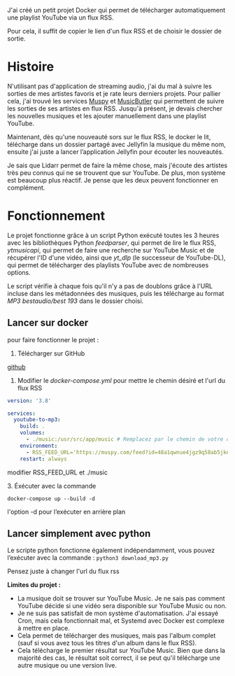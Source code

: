 J'ai créé un petit projet Docker qui permet de télécharger automatiquement une playlist YouTube via un flux RSS.

Pour cela, il suffit de copier le lien d'un flux RSS et de choisir le dossier de sortie.

# Histoire

N'utilisant pas d'application de streaming audio, j'ai du mal à suivre les sorties de mes artistes favoris et je rate leurs derniers projets. Pour pallier cela, j'ai trouvé les services [Muspy](https://muspy.com) et [MusicButler](https://www.musicbutler.io) qui permettent de suivre les sorties de ses artistes en flux RSS. Jusqu'à présent, je devais chercher les nouvelles musiques et les ajouter manuellement dans une playlist YouTube.

Maintenant, dès qu'une nouveauté sors sur le flux RSS, le docker le lit, télécharge dans un dossier partagé avec Jellyfin la musique du même nom, ensuite j'ai juste a lancer l’application Jellyfin pour écouter les nouveautés.

Je sais que Lidarr permet de faire la même chose, mais j'écoute des artistes très peu connus qui ne se trouvent que sur YouTube. De plus, mon système est beaucoup plus réactif. Je pense que les deux peuvent fonctionner en complément.

# Fonctionnement

Le projet fonctionne grâce à un script Python exécuté toutes les 3 heures avec les bibliothèques Python *feedparser*, qui permet de lire le flux RSS, *ytmusicapi*, qui permet de faire une recherche sur YouTube Music et de récupérer l'ID d'une vidéo, ainsi que *yt_dlp* (le successeur de YouTube-DL), qui permet de télécharger des playlists YouTube avec de nombreuses options.

Le script vérifie à chaque fois qu'il n'y a pas de doublons grâce à l'URL incluse dans les métadonnées des musiques, puis les télécharge au format *MP3 bestaudio/best 193* dans le dossier choisi.

## Lancer sur docker

pour faire fonctionner le projet :

1.  Télécharger sur GitHub

[github](https://chat.mistral.ai/chat/0ba4418e-5b70-4624-9a5d-2e16924771b3)

1.  Modifier le *docker-compose.yml* pour mettre le chemin désiré et l'url du flux RSS

```yml
version: '3.8'

services:
  youtube-to-mp3:
    build: .
    volumes:
      - ./music:/usr/src/app/music # Remplacez par le chemin de votre choix
    environment:
      - RSS_FEED_URL='https://muspy.com/feed?id=48a1qwnue4jgz9q58ab5jkn8we51qq' # Remplacez par l'URL de votre flux RSS
    restart: always

```

modifier RSS_FEED_URL et ./music

3\. Éxécuter avec la commande

`docker-compose up --build -d`

l'option -d pour l’exécuter en arrière plan

## Lancer simplement avec python

Le scripte python fonctionne également indépendamment, vous pouvez l’exécuter avec la commande : `python3 download_mp3.py`

Pensez juste à changer l'url du flux rss

**Limites du projet :**

- La musique doit se trouver sur YouTube Music. Je ne sais pas comment YouTube décide si une vidéo sera disponible sur YouTube Music ou non.
- Je ne suis pas satisfait de mon système d'automatisation. J'ai essayé Cron, mais cela fonctionnait mal, et Systemd avec Docker est complexe à mettre en place.
- Cela permet de télécharger des musiques, mais pas l'album complet (sauf si vous avez tous les titres d'un album dans le flux RSS).
- Cela télécharge le premier résultat sur YouTube Music. Bien que dans la majorité des cas, le résultat soit correct, il se peut qu'il télécharge une autre musique ou une version live.
